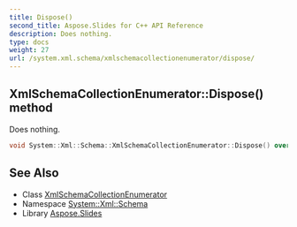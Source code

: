 ```yaml
---
title: Dispose()
second_title: Aspose.Slides for C++ API Reference
description: Does nothing.
type: docs
weight: 27
url: /system.xml.schema/xmlschemacollectionenumerator/dispose/
---
```

## XmlSchemaCollectionEnumerator::Dispose() method


Does nothing.

```cpp
void System::Xml::Schema::XmlSchemaCollectionEnumerator::Dispose() override
```

## See Also

* Class [XmlSchemaCollectionEnumerator](../)
* Namespace [System::Xml::Schema](../../)
* Library [Aspose.Slides](../../../)